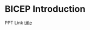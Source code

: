 # BICEP Introduction



PPT Link [title](https://1drv.ms/p/s!AllX9Sc0IVjXtcksL7nvzAM6sjAViQ?e=jgnu5j)
